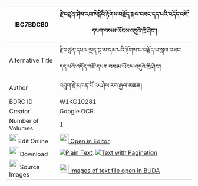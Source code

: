 |IBC7BDCB0|རྗེ་བཙུན་ཤེས་རབ་སེངྒེའི་རྟོགས་བརྗོད་སྐལ་བཟང་དད་པའི་འདོད་འཇོ་དཔག་བསམ་ཡོངས་འདུའི་ཁྲི་ཤིང་། 
| --- | --- 
|Alternative Title |རྗེ་བཙུན་དཔལ་ལྡན་བླ་མ་དམ་པའི་རྟོགས་པ་བརྗོད་པ་སྐལ་བཟང་དད་པའི་འདོད་འཇོ་དཔག་བསམ་ཡོངས་འདུའི་ཁྲི་ཤིང་།
|Author| འབྲུག་རྗེ་མཁན་པོ ༢༥་ཤེས་རབ་རྒྱལ་མཚན།
|BDRC ID | W1KG10281
|Creator | Google OCR
|Number of Volumes| 1
|<img width="25" src="https://img.icons8.com/color/25/000000/edit-property.png">Edit Online| [<img width="25" src="https://avatars.githubusercontent.com/u/45091458?s=200&v=4"> Open in Editor](http://editor.openpecha.org/IBC7BDCB0)
|<img width="25" src="https://img.icons8.com/fluent/48/000000/download-2.png"/>  Download | [![](https://img.icons8.com/color/20/000000/txt.png)Plain Text](https://github.com/Openpecha/IBC7BDCB0/releases/download/v1/jetsun_sherab_senge_tokjo_kalz_plain_IBC7BDCB0.zip), [![](https://img.icons8.com/color/20/000000/txt.png)Text with Pagination](https://github.com/Openpecha/IBC7BDCB0/releases/download/v1/jetsun_sherab_senge_tokjo_kalz_pages_IBC7BDCB0.zip)
|<img width="25" src="https://img.icons8.com/plasticine/100/000000/pictures-folder.png"/>  Source Images | [<img width="25" src="https://library.bdrc.io/icons/BUDA-small.svg"> Images of text file open in BUDA](https://library.bdrc.io/show/bdr:W1KG10281)